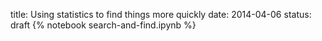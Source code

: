 title: Using statistics to find things more quickly 
date: 2014-04-06
status: draft
{% notebook search-and-find.ipynb %}
